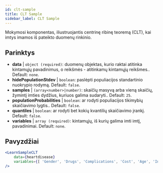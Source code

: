 ```yaml
---
id: clt-sample
title: CLT Sample
sidebar_label: CLT Sample
---
```


Mokymosi komponentas, iliustruojantis centrinę ribinę teoremą (CLT), kai imtys imamos iš pateikto duomenų rinkinio.

## Parinktys

* __data__ | `object (required)`: duomenų objektas, kurio raktai atitinka kintamųjų pavadinimus, o reikšmės - atitinkamų kintamųjų reikšmes.. Default: `none`.
* __hidePopulationStdev__ | `boolean`: paslėpti populiacijos standartinio nuokrypio rodymą. Default: `false`.
* __samples__ | `(array<number>|number)`: skaičių masyvą arba vieną skaičių, žymintį imties dydžius, kuriuos galima sudaryti.. Default: `25`.
* __populationProbabilities__ | `boolean`: ar rodyti populiacijos tikimybių skaičiavimo lygtis.. Default: `false`.
* __quantiles__ | `boolean`: ar rodyti bet kokių kvantilių skaičiavimo įrankį. Default: `false`.
* __variables__ | `array (required)`: kintamųjų, iš kurių galima imti imtį, pavadinimai. Default: `none`.


## Pavyzdžiai

```jsx live
<LearnSampleCLT 
    data={heartdisease} 
    variables={[ 'Gender', 'Drugs', 'Complications', 'Cost', 'Age', 'Interventions', 'ERVisit', 'Comorbidities', 'Duration' ]}
/>
```

